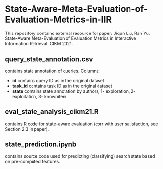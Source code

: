 # State-Aware-Meta-Evaluation-of-Evaluation-Metrics-in-IIR
This repository contains external resource for paper: Jiqun Liu, Ran Yu. State-Aware Meta-Evaluation of Evaluation Metrics in Interactive Information Retrieval. CIKM 2021.

## query_state_annotation.csv
contains state annotation of queries.
Columns:
- **id** contains query ID as in the original dataset
- **task_id** contains task ID as in the original dataset
- **state** contains state annotation by authors, 1- exploration, 2- exploitation, 3- knownitem

## eval_state_analysis_cikm21.R
contains R code for state-aware evaluation (corr with user satisfaction, see Section 2.3 in paper). 

## state_prediction.ipynb
contains source code used for predicting (classifying) search state based on pre-computed features.
